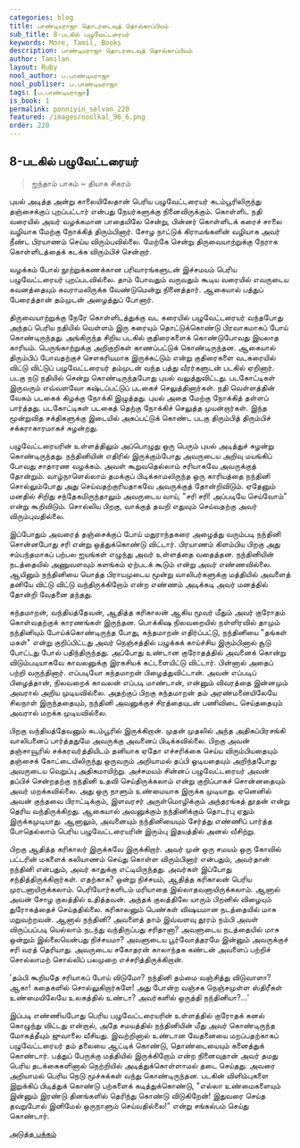 ```yaml
---
categories: blog
title: பாண்டியராஜா தொடரடைவுத் தொல்காப்பியம்
sub_title: 8-படகில் பழுவேட்டரையர்
keywords: More, Tamil, Books
description: பாண்டியராஜா தொடரடைவுத் தொல்காப்பியம்
author: Tamilan
layout: Ruby
nool_author: ப.பாண்டியராஜா
nool_publiser: ப.பாண்டியராஜா
tags: [ப.பாண்டியராஜா]
is_book: 1
permalink: ponniyin_selvan_220
featured: /images/noolkal_96_6.png
order: 220
---
```



## 8-படகில் பழுவேட்டரையர்

> ஐந்தாம் பாகம் ~ தியாக சிகரம்

புயல் அடித்த அன்று காலையிலேதான் பெரிய பழுவேட்டரையர் கடம்பூரிலிருந்து தஞ்சைக்குப் புறப்பட்டார் என்பது நேயர்களுக்கு நினைவிருக்கும். கொள்ளிட நதி வரையில் அவர் வழக்கமான பாதையிலே சென்று, பின்னர் கொள்ளிடக் கரைச் சாலை வழியாக மேற்கு நோக்கித் திரும்பினார். சோழ நாட்டுக் கிராமங்களின் வழியாக அவர் நீண்ட பிரயாணம் செய்ய விரும்பவில்லை. மேற்கே சென்று திருவையாற்றுக்கு நேராக கொள்ளிடத்தைக் கடக்க விரும்பிச் சென்றார்.

வழக்கம் போல் நூற்றுக்கணக்கான பரிவாரங்களுடன் இச்சமயம் பெரிய பழுவேட்டரையர் புறப்படவில்லை. தாம் போவதும் வருவதும் கூடிய வரையில் எவருடைய கவனத்தையும் கவராமலிருக்க வேண்டுமென்று நினைத்தார். ஆகையால் பத்துப் பேரைத்தான் தம்முடன் அழைத்துப் போனார்.

திருவையாற்றுக்கு நேரே கொள்ளிடத்துக்கு வட கரையில் பழுவேட்டரையர் வந்தபோது அந்தப் பெரிய நதியில் வெள்ளம் இரு கரையும் தொட்டுக்கொண்டு பிரவாகமாகப் போய் கொண்டிருந்தது. அங்கிருந்த சிறிய படகில் குதிரைகளைக் கொண்டுபோவது இயலாத காரியம். பெருங்காற்றுக்கு அறிகுறிகள் காணப்பட்டுக் கொண்டிருந்தன. ஆகையால் திரும்பிப் போவதற்குச் சௌகரியமாக இருக்கட்டும் என்று குதிரைகளை வடகரையில் விட்டு விட்டுப் பழுவேட்டரையர் தம்முடன் வந்த பத்து வீரர்களுடன் படகில் ஏறினார். படகு நடு நதியில் சென்று கொண்டிருந்தபோது புயல் வலுத்துவிட்டது. படகோட்டிகள் இருவரும் எவ்வளவோ கஷ்டப்பட்டுப் படகைச் செலுத்தினார்கள். நதி வெள்ளத்தின் வேகம் படகைக் கிழக்கு நோக்கி இழுத்தது. புயல் அதை மேற்கு நோக்கித் தள்ளப் பார்த்தது. படகோட்டிகள் படகைத் தெற்கு நோக்கிச் செலுத்த முயன்றார்கள். இந்த மூன்றுவித சக்திகளுக்கு இடையில் அகப்பட்டுக் கொண்ட படகு திரும்பித் திரும்பிச் சக்கராகாரமாகச் சுழன்றது.

பழுவேட்டரையரின் உள்ளத்திலும் அப்பொழுது ஒரு பெரும் புயல் அடித்துச் சுழன்று கொண்டிருந்தது. நந்தினியின் எதிரில் இருக்கும்போது அவருடைய அறிவு மயங்கிப் போவது சாதாரண வழக்கம். அவள் கூறுவதெல்லாம் சரியாகவே அவருக்குத் தோன்றும். வாழ்நாளெல்லாம் தமக்குப் பிடிக்காமலிருந்த ஒரு காரியத்தை நந்தினி சொல்லும்போது அது செய்வதற்குரியதாகவே அவருக்குத் தோன்றிவிடும். ஏதேனும் மனதில் சிறிது சந்தேகமிருந்தாலும் அவருடைய வாய், "சரி சரி! அப்படியே செய்வோம்" என்று கூறிவிடும். சொல்லிய பிறகு, வாக்குத் தவறி எதுவும் செய்வதற்கு அவர் விரும்புவதில்லை.

இப்போதும் அவரைத் தஞ்சைக்குப் போய் மதுராந்தகரை அழைத்து வரும்படி நந்தினி சொன்னபோது சரி என்று ஒத்துக்கொண்டு விட்டார். பிரயாணம் கிளம்பிய பிறகு அது சம்பந்தமாகப் பற்பல ஐயங்கள் எழுந்து அவர் உள்ளத்தை வதைத்தன. நந்தினியின் நடத்தையில் அணுவளவும் களங்கம் ஏற்படக் கூடும் என்று அவர் எண்ணவில்லை. ஆயினும் நந்தினியை யொத்த பிராயமுடைய மூன்று வாலிபர்களுக்கு மத்தியில் அவளைத் தனியே விட்டு விட்டு வந்திருக்கிறோம் என்ற எண்ணம் அடிக்கடி அவர் மனத்தில் தோன்றி வேதனை தந்தது.

கந்தமாறன், வந்தியத்தேவன், ஆதித்த கரிகாலன் ஆகிய மூவர் மீதும் அவர் குரோதம் கொள்வதற்குக் காரணங்கள் இருந்தன. பொக்கிஷ நிலவறையில் நள்ளிரவில் தாமும் நந்தினியும் போய்க்கொண்டிருந்த போது, கந்தமாறன் எதிர்ப்பட்டு, நந்தினியை "தங்கள் மகள்" என்று குறிப்பிட்டது அவர் நெஞ்சத்தில் பழுக்கக் காய்ச்சிய இரும்பினால் சூடு போட்டது போல் பதிந்திருந்தது. அப்போது உண்டான குரோதத்தில் அவனைக் கொன்று விடும்படியாகவே காவலனுக்கு இரகசியக் கட்டளையிட்டு விட்டார். பின்னால் அதைப் பற்றி வருந்தினார். எப்படியோ கந்தமாறன் பிழைத்துவிட்டான். அவன் எப்படிப் பிழைத்தான், நிலவறைக் காவலன் எப்படி மாண்டான், என்னும் விவரத்தை இன்னமும் அவரால் அறிய முடியவில்லை. அதற்குப் பிறகு கந்தமாறன் தம் அரண்மனையிலேயே சிலநாள் இருந்ததையும், நந்தினி அவனுக்குச் சிரத்தையுடன் பணிவிடை செய்ததையும் அவரால் மறக்க முடியவில்லை.

பிறகு வந்தியத்தேவனும் கடம்பூரில் இருக்கிறான். முதன் முதலில் அந்த அதிகப்பிரசங்கி வாலிபனைப் பார்த்ததுமே அவருக்கு அவனைப் பிடிக்கவில்லை. பிறகு அவன் தஞ்சாவூரில் சக்கரவர்த்தியிடம் தனியாக ஏதோ எச்சரிக்கை செய்ய விரும்பியதையும் தஞ்சைக் கோட்டையிலிருந்து ஒருவரும் அறியாமல் தப்பி ஓடியதையும் அறிந்தபோது அவருடைய வெறுப்பு அதிகமாயிற்று. அச்சமயம் சின்னப் பழுவேட்டரையர் அவன் தப்பிச் சென்றதற்கு நந்தினி உதவி செய்திருக்கலாம் என்று குறிப்பாகச் சொன்னதையும் அவர் மறக்கவில்லை. அது ஒரு நாளும் உண்மையாக இருக்க முடியாது. ஏனெனில் அவன் குந்தவை பிராட்டிக்கும், இளவரசர் அருள்மொழிக்கும் அந்தரங்கத் தூதன் என்று தெரிய வந்திருக்கிறது. ஆகையால் அவனுக்கும் நந்தினிக்கும் தொடர்பு ஏதும் இருக்கமுடியாது. ஆனாலும், அவனையும் நந்தினியையும் சேர்த்து எண்ணிப் பார்த்த போதெல்லாம் பெரிய பழுவேட்டரையரின் இரும்பு இதயத்தில் அனல் வீசிற்று.

பிறகு ஆதித்த கரிகாலர் இருக்கவே இருக்கிறார். அவர் முன் ஒரு சமயம் ஒரு கோவில் பட்டரின் மகளைக் கலியாணம் செய்து கொள்ள விரும்பினார் என்பதும், அவர்தான் நந்தினி என்பதும், அவர் காதுக்கு எட்டியிருந்தது. அவர்கள் இப்போது சந்தித்திருக்கிறார்கள். எதற்காக? ஒன்று நிச்சயம், ஆதித்த கரிகாலன் பெரிய முரடனாயிருக்கலாம். பெரியோர்களிடம் மரியாதை இல்லாதவனாயிருக்கலாம். ஆனால் அவன் சோழ குலத்தில் உதித்தவன். அந்தக் குலத்திலே யாரும் பிறனில் விழையும் துரோகத்தைச் செய்ததில்லை. கரிகாலனும் பெண்கள் விஷயமான நடத்தையில் மாசு மறுவற்றவன். ஆனால் நந்தினி? அவளைத் தாம் இவ்வளவு தூரம் நம்பி அவள் விருப்பப்படி யெல்லாம் நடந்து வந்திருப்பது சரிதானா? அவளுடைய நடத்தையில் மாசு ஒன்றும் இல்லையென்பது நிச்சயமா? அவளுடைய பூர்வோத்தரமே இன்னும் அவருக்குச் சரி வரத் தெரியாது. அவருடைய சகோதரன் காலாந்தக கண்டன் அவளைப் பற்றிச் சொல்லாமற் சொல்லிப் பலமுறை எச்சரித்திருக்கிறான்.

'தம்பி கூறியதே சரியாகப் போய் விடுமோ? நந்தினி தம்மை வஞ்சித்து விடுவாளா? ஆகா! கதைகளில் சொல்லுகிறார்களே! அது போன்ற வஞ்சக நெஞ்சமுள்ள ஸ்திரீகள் உண்மையிலேயே உலகத்தில் உண்டா? அவர்களில் ஒருத்தி நந்தினியா?...'

இப்படி எண்ணியபோது பெரிய பழுவேட்டரையரின் உள்ளத்தில் குரோதக் கனல் கொழுந்து விட்டது என்றால், அதே சமயத்தில் நந்தினியின் மீது அவர் கொண்டிருந்த மோகத்தீயும் ஜுவாலை வீசியது. இவற்றினால் உண்டான வேதனையை மறப்பதற்காகப் பழுவேட்டரையர் தம் தலையை ஆட்டிக் கொண்டு, தொண்டையையும் கனைத்துக் கொண்டார். பத்துப் பேருக்கு மத்தியில் இருக்கிறோம் என்ற நினைவுதான் அவர் தமது பெரிய தடக்கைகளினால் நெற்றியில் அடித்துக்கொள்ளாமல் தடை செய்தது. அவரை அறியாமல் பெரிய நெடு மூச்சுக்கள் வந்து கொண்டிருந்தன. படகின் விளிம்புகளை இறுக்கிப் பிடித்துக் கொண்டு பற்களைக் கடித்துக்கொண்டு, "எல்லா உண்மைகளையும் இன்னும் இரண்டு தினங்களில் தெரிந்து கொண்டு விடுகிறேன்! இதுவரை செய்த தவறுபோல் இனிமேல் ஒருநாளும் செய்வதில்லை!" என்று சங்கல்பம் செய்து கொண்டார்.

[அடுத்த பக்கம்](ponniyin_selvan_221)